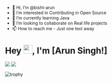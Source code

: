 - 👋 Hi, I’m @bisht-arun
- 👀 I’m interested in Contributing in Open Source
- 🌱 I’m currently learning Java
- 💞️ I’m looking to collaborate on Real life projects
- 📫 How to reach me - Just one text away



# Hey <img src="https://github.com/TheDudeThatCode/TheDudeThatCode/blob/master/Assets/Hi.gif" width="29px">, I'm [Arun Singh!]

<img  src="https://github-readme-stats.vercel.app/api/top-langs/?username=bisht-arun&layout=compact&theme=dark" />

<img src="https://github-readme-stats.vercel.app/api?username=bisht-arun&show_icons=true&locale=en&theme=radical&hide_border=true">

![trophy](https://github-profile-trophy.vercel.app/?username=bisht-arun)

<!-- ![Languages used by Arun](https://github-readme-stats.vercel.app/api/top-langs/?username=bisht-arun&hide_border=true&langs_count=10&layout=compact) -->

<!-- ![Typing SVG](https://readme-typing-svg.herokuapp.com?font=Calibri&size=30&color=68F72F&duration=3000&center=true&width=446&lines=My+Name+is+Arun+Singh) -->

<!-- ![Activity Graph](https://activity-graph.herokuapp.com/graph?username=bisht-arun&theme=react-dark) -->



<!---
bisht-arun/bisht-arun is a ✨ special ✨ repository because its `README.md` (this file) appears on your GitHub profile.
You can click the Preview link to take a look at your changes.
--->

